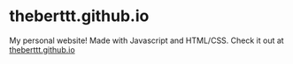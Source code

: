 # theberttt.github.io

My personal website! Made with Javascript and HTML/CSS.
Check it out at [theberttt.github.io](theberttt.github.io)
